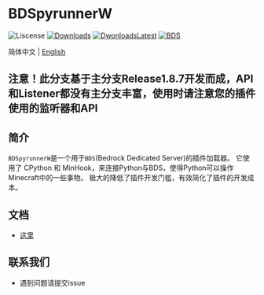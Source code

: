 # BDSpyrunnerW

![Liscense](https://img.shields.io/github/license/WillowSauceR/BDSpyrunnerW?style=for-the-badge)
[![Downloads](https://img.shields.io/github/downloads/WillowSauceR/BDSpyrunnerW/total?style=for-the-badge)](https://github.com/WillowSauceR/BDSpyrunnerW/releases/latest)
[![DwonloadsLatest](https://img.shields.io/github/downloads/WillowSauceR/BDSpyrunnerW/latest/total?label=DOWNLOAD@LATEST&style=for-the-badge)](https://github.com/WillowSauceR/BDSpyrunnerW/releases/latest)
[![BDS](https://img.shields.io/badge/BDS-1.19.72.01-blue?style=for-the-badge)](https://www.minecraft.net/download/server/bedrock)

简体中文 | [English](README_EN.md)

## 注意！此分支基于主分支Release1.8.7开发而成，API和Listener都没有主分支丰富，使用时请注意您的插件使用的监听器和API

## 简介

``BDSpyrunnerW``是一个用于``BDS``(Bedrock Dedicated Server)的插件加载器。
它使用了 CPython 和 MinHook，来连接Python与BDS，使得Python可以操作Minecraft中的一些事物。
极大的降低了插件开发门槛，有效简化了插件的开发成本。

## 文档

* [这里](https://pyr.jfishing.love/zh_Hans/)

## 联系我们

* 遇到问题请提交issue
